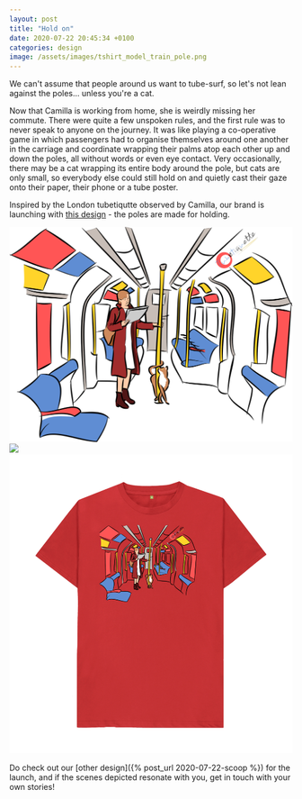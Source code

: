 ```yaml
---
layout: post
title: "Hold on"
date: 2020-07-22 20:45:34 +0100
categories: design
image: /assets/images/tshirt_model_train_pole.png
---
```

We can't assume that people around us want to tube-surf, so let's not lean against the poles... unless you're a cat. 

Now that Camilla is working from home, she is weirdly missing her commute. There were quite a few unspoken rules, and the first rule was to never speak to anyone on the journey. It was like playing a co-operative game in which passengers had to organise themselves around one another in the carriage and coordinate wrapping their palms atop each other up and down the poles, all without words or even eye contact. Very occasionally, there may be a cat wrapping its entire body around the pole, but cats are only small, so everybody else could still hold on and quietly cast their gaze onto their paper, their phone or a tube poster.

Inspired by the London tubetiqutte observed by Camilla, our brand is launching with [this design](https://tubetiquette.teemill.com/product/hold-on/) - the poles are made for holding. 

<div class="box alt"><div class="row 50% uniform">
    <div class="4u">  
    <span class="image fit grid">
        <img src="/assets/images/tshirt_design_train_pole.png"/></span>
    </div>   
    <div class="4u">  
    <span class="image fit grid">
        <img src="{{ page.image }}"/></span>
    </div>
    <div class="4u$">  
    <span class="image fit grid">
        <img src="/assets/images/tshirt_product_train_pole.png"/></span>
    </div>
</div></div>

Do check out our [other design]({% post_url 2020-07-22-scoop %}) for the launch, and if the scenes depicted resonate with you, get in touch with your own stories! 
